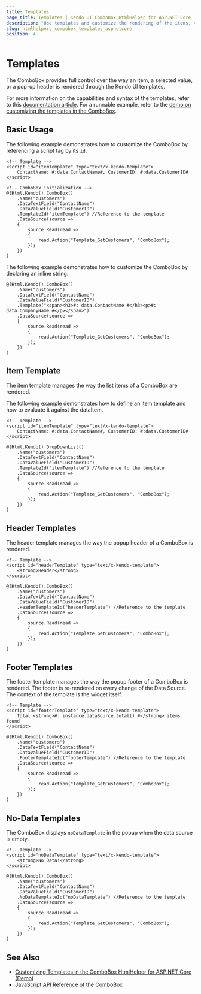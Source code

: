 ```yaml
---
title: Templates
page_title: Templates | Kendo UI ComboBox HtmlHelper for ASP.NET Core
description: "Use templates and customize the rendering of the items, values, and the popup header of the Kendo UI ComboBox HtmlHelper for ASP.NET Core (MVC 6 or ASP.NET Core MVC)."
slug: htmlhelpers_combobox_templates_aspnetcore
position: 4
---
```


# Templates

The ComboBox provides full control over the way an item, a selected value, or a pop-up header is rendered through the Kendo UI templates.

For more information on the capabilities and syntax of the templates, refer to this [documentation article](https://docs.telerik.com/kendo-ui/framework/templates/overview). For a runnable example, refer to the [demo on customizing the templates in the ComboBox](https://demos.telerik.com/aspnet-core/combobox/template).

## Basic Usage

The following example demonstrates how to customize the ComboBox by referencing a script tag by its `id`.

    <!-- Template -->
    <script id="itemTemplate" type="text/x-kendo-template">
        ContactName: #:data.ContactName#, CustomerID: #:data.CustomerID#
    </script>

    <!-- ComboBox initialization -->
    @(Html.Kendo().ComboBox()
        .Name("customers")
        .DataTextField("ContactName")
        .DataValueField("CustomerID")
        .TemplateId("itemTemplate") //Reference to the template
        .DataSource(source =>
        {
            source.Read(read =>
            {
                read.Action("Template_GetCustomers", "ComboBox");
            });
        })
    )

The following example demonstrates how to customize the ComboBox by declaring an inline string.

    @(Html.Kendo().ComboBox()
        .Name("customers")
        .DataTextField("ContactName")
        .DataValueField("CustomerID")
        .Template("<span><h3>#: data.ContactName #</h3><p>#: data.CompanyName #</p></span>")
        .DataSource(source =>
        {
            source.Read(read =>
            {
                read.Action("Template_GetCustomers", "ComboBox");
            });
        })
    )

## Item Template

The item template manages the way the list items of a ComboBox are rendered.

The following example demonstrates how to define an item template and how to evaluate it against the dataItem.

    <!-- Template -->
    <script id="itemTemplate" type="text/x-kendo-template">
        ContactName: #:data.ContactName#, CustomerID: #:data.CustomerID#
    </script>

    @(Html.Kendo().DropDownList()
        .Name("customers")
        .DataTextField("ContactName")
        .DataValueField("CustomerID")
        .TemplateId("itemTemplate") //Reference to the template
        .DataSource(source =>
        {
            source.Read(read =>
            {
                read.Action("Template_GetCustomers", "ComboBox");
            });
        })
    )

## Header Templates

The header template manages the way the popup header of a ComboBox is rendered.

    <!-- Template -->
    <script id="headerTemplate" type="text/x-kendo-template">
        <strong>Header</strong>
    </script>

    @(Html.Kendo().ComboBox()
        .Name("customers")
        .DataTextField("ContactName")
        .DataValueField("CustomerID")
        .HeaderTemplateId("headerTemplate") //Reference to the template
        .DataSource(source =>
        {
            source.Read(read =>
            {
                read.Action("Template_GetCustomers", "ComboBox");
            });
        })
    )

## Footer Templates

The footer template manages the way the popup footer of a ComboBox is rendered. The footer is re-rendered on every change of the Data Source. The context of the template is the widget itself.

    <!-- Template -->
    <script id="footerTemplate" type="text/x-kendo-template">
        Total <strong>#: instance.dataSource.total() #</strong> items found
    </script>

    @(Html.Kendo().ComboBox()
        .Name("customers")
        .DataTextField("ContactName")
        .DataValueField("CustomerID")
        .FooterTemplateId("footerTemplate") //Reference to the template
        .DataSource(source =>
        {
            source.Read(read =>
            {
                read.Action("Template_GetCustomers", "ComboBox");
            });
        })
    )

## No-Data Templates

The ComboBox displays `noDataTemplate` in the popup when the data source is empty.

    <!-- Template -->
    <script id="noDataTemplate" type="text/x-kendo-template">
        <strong>No Data!</strong>
    </script>

    @(Html.Kendo().ComboBox()
        .Name("customers")
        .DataTextField("ContactName")
        .DataValueField("CustomerID")
        .NoDataTemplateId("noDataTemplate") //Reference to the template
        .DataSource(source =>
        {
            source.Read(read =>
            {
                read.Action("Template_GetCustomers", "ComboBox");
            });
        })
    )

## See Also

* [Customizing Templates in the ComboBox HtmlHelper for ASP.NET Core (Demo)](https://demos.telerik.com/aspnet-core/combobox/template)
* [JavaScript API Reference of the ComboBox](http://docs.telerik.com/kendo-ui/api/javascript/ui/combobox)
